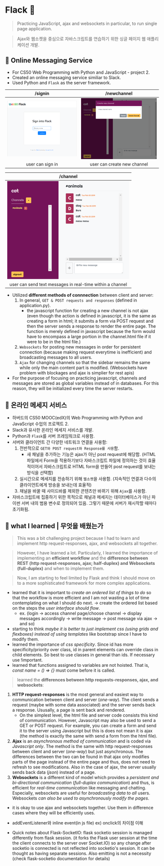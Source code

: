 # Flack :speech_balloon:
> Practicing JavaScript, ajax and websockets in particular, to run single page application.

> Ajax와 웹소켓을 중심으로 자바스크립트를 연습하기 위한 싱글 페이지 웹 애플리케이션 개발.

## :speech_balloon: Online Messaging Service
- For CS50 Web Programming with Python and JavaScript - project 2.
- Created an online messaging service similiar to Slack.
- Used Python and `Flask` as the server framework.

| /signin | /newchannel |
:-------------------------:|:-------------------------:
<img src="screenshots/login.PNG" width="400"> | <img src="screenshots/channel.PNG" width="400">
| user can sign in | user can create new channel |

| /channel |
:-------------------------:|
<img src="screenshots/chat.PNG" width="400"> |
| user can send text messages in real-time within a channel |


- Utilized __different methods of connnection__ between client and server:
  1) In general, `GET & POST requests and responses` (defined in application.py).
     - the javascript function for creating a new channel is not ajax (even though the action is defined in javascript, it is the same as creating a form in html; it submits a form via POST request and then the server sends a response to render the entire page. The function is merely defined in javascript because the form would have to encompass a large portion in the channel.html file if it were to be in the html file.)
  2) `Websockets` for posting new messages in order for persistent connection (because making request everytime is inefficient) and broadcasting messages to all users.
  3) `Ajax` for changing channels so that the sidebar remains the same while only the main content part is modified. (Websockets have problem with blockages and ajax is simplier for rest apis)
- For the purpose of focusing on practicing javascript, channels and messages are stored as global variables instead of in databases. For this reason, they will be initialized every time the server restarts.


## :speech_balloon: 온라인 메세지 서비스
- 하버드의 CS50 MOOC(edX)의 Web Programming with Python and JavaScript 수업의 프로젝트 2.
- Slack과 유사한 온라인 메세지 서비스를 개발.
- Python과 `Flask`를 서버 프레임워크로 사용함.
- 서버와 클라이언트 간 다양한 네트워크 연결을 사용함:
  1. 전반적으로 `GET와 POST request와 Response를 사용`함.
     - 새 채널을 추가하는 기능은 ajax가 아닌 post request에 해당함. (HTML 파일에서 Form을 적용하기보다 자바스크립트 파일에 정의하는 것이 효율적이어서 자바스크립트로 HTML form을 만들어 post request를 보내는 방식을 선택함)
  2. 실시간으로 메세지를 전송하기 위해 `웹소켓`을 사용함. (지속적인 연결과 다수의 클라이언트에게 방송을 보내는데 효율적)
  3. 채널을 바꿀 때 사이드바를 제외한 콘텐츠만 바뀌기 위해 `Ajax`를 사용함.
- 자바스크립트에 집중하기 위한 목적으로 채널과 메세지는 데이터베이스가 아닌 파이썬 서버 내의 범용 변수로 정의되어 있음. 그렇기 때문에 서버가 재시작할 때마다 초기화됨.


## :seedling: what I learned | 무엇을 배웠는가
> This was a bit challenging project because I had to learn and implement http request-responses, ajax, and websockets all together. 

> However, I have learned a lot. Particularly, I learned the importance of implementing an __efficient workflow__ and the __difference between REST (http request-responses, ajax; half-duplex) and Websockets (full-duplex)__ and when to implement them. 

> Now, I am starting to feel limited by Flask and think I should move on to a more sophisticated framework for more complex applications.

- learned that it is important to _create an ordered list of things to do_ so that the workflow is more efficient and I am not wasting a lot of time contemplating on what I should do next. 
-> create the ordered list based on the steps the _user interface should flow_.
    - ex. (login -> access channel page/choose channel -> display messages accordingly -> write message -> post message via ajax -> and so)
- starting to think _maybe it is better to just implement css (using grids and flexboxes) instead of using templates_ like bootstrap since I have to modify them.
- learned the importance of _css specificity_. Since id has more specificity/priority over class, id in parent elements can override class in child elements. So best to use classes in general than ids. If necessary use !important.
- learned that functions assigned to variables are not hoisted. That is, _const name = () => {}_ must come before it is called.
> learned the __differences between http requests-responses, ajax, and websockets__:
1) __HTTP request-responses__ is the most general and easiest way to communication between client and server (_one-way_). The client sends a request (maybe with some data associated) and the server sends back a response. Ususally, a page is sent back and rendered.
    - On the simplest level, the html file and server code consists this kind of communication. However, Javascript may also be used to send a GET or POST request. For example, you can create a form and send it to the server using Javascript but this is does not mean it is ajax (the method is exactly the same with send a form from the html file).
2) __Ajax__ is an _asynchronous method of communication_ and is coded via _Javascript only_. The method is the same with http request-responses between client and server (_one-way_) but just asynchronous. The differences between the two can be found in that ajax only modifies parts of the page instead of the entire page and thus, does not need to refresh to see modifications. Also in the case of ajax, the server usually sends back data (_json_) instead of a page.
3) __Websockets__ is a different kind of model which provides a _persistent and bi-directional communication_ (_full-duplex communication_) and thus, is efficient for _real-time communication_ like messaging and chatting. Especially, websockets are useful for _broadcasting data to all_ users. Websockets _can also be used to asynchronously modify the pages_.
+ it is okay to use ajax and websockets together. Use them in difference cases where they will be efficiently uses.

- addEventListener와 inline event(in js file) ex) onclick의 차이점 이해

- Quick notes about Flask-SocketIO: flask socketio session is managed differently from flask session. (it forks the Flask user session at the time the client connects to the server over Socket.IO) so any change after socketio is connected is not reflected into socketio's session. It can be thought as having separate sessions. Also emitting is not a necessity (check flask-socketio documentation for details)
